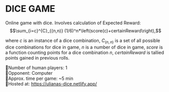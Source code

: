 # DICE GAME
 
 Online game with dice. Involves calculation of Expected Reward:
$$\sum_{i=c}^{C}_{(n,n)} (1/6)^n*\left(score(c)+certainReward\right),$$

 where $`c`$ is an instance of a dice combination, $`{C}_{(n,n)}`$ is a set of all possible dice combinations for dice in game, $`n`$ is a number of dice in game, $`score`$ is a function counting points for a dice combination $`n`$, $`certainReward`$ is tallied points gained in previous rolls.   
 
 🎲Number of human players: 1  
 🎲Opponent: Computer  
 🎲Approx. time per game: ~5 min  
 🎲Hosted at: https://ulianas-dice.netlify.app/  



 
